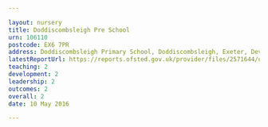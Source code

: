 ```yaml
---

layout: nursery
title: Doddiscombsleigh Pre School
urn: 106110
postcode: EX6 7PR
address: Doddiscombsleigh Primary School, Doddiscombsleigh, Exeter, Devon, EX6 7PR
latestReportUrl: https://reports.ofsted.gov.uk/provider/files/2571644/urn/106110.pdf
teaching: 2
development: 2
leadership: 2
outcomes: 2
overall: 2
date: 10 May 2016

---
```

